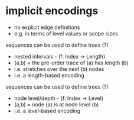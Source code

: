 
# implicit encodings

- no explicit edge definitions
- e.g. in terms of level values or scope sizes

sequences can be used to define trees (?)
- nested intervals - (f: Index -> Length)
- (a,b) = the pre-order trace of (a) has length (b)
- i.e. stretches over the next (b) nodes
- i.e. a length-based encoding

sequences can be used to define trees (?)
- node level/depth - (f: Index -> Level)
- (a,b) = node (a) is at node level (b)
- i.e. a level-based encoding
